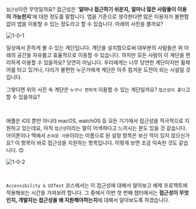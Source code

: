 
`접근성`이란 무엇일까요? 접근성은 '**얼마나 접근하기 쉬운지, 얼마나 많은 사람들이 이용이 가능한지**'에 대한 정도를 말합니다. 앱을 기준으로 생각한다면 많은 이용자가 불편함없이 앱을 이용할 수 있는 정도라고 할 수 있습니다. 아래의 사진을 볼까요? 

![1-0-1](https://user-images.githubusercontent.com/73867548/138904483-8f22bba3-694e-4805-9974-aee254e32dae.jpg)

일상에서 흔하게 볼 수 있는 계단입니다. 계단을 설치함으로써 대부분의 사람들은 위 아래의 공간을 자유롭고 효율적으로 이동할 수 있습니다. 하지만 모든 사람이 이 계단을 편리하게 이용할 수 있을까요? 당연히 아닙니다. 우리에게는 너무 당연한 계단이지만 휠체어를 타고 있거나, 다리가 불편한 누군가에게 계단은 아주 힘겨운 도전이 되는 시설일 것입니다. <br>

그렇다면 위의 사진 속 계단은 `누구나 편하게` 이용할 수 있는 계단일까요? `접근성이 좋다`고 할 수 있을까요? 

<br>

애플은 iOS 뿐만 아니라 macOS, watchOS 등 모든 기기에서 접근성을 적극적으로 지원하고 있는데요, 아직 `접근성`이라는 말이 어색하다고 느끼시는 분도 있을 것 같습니다. 아이폰이나 맥에서 `손쉬운 사용`이라는 이름으로 된 설정 항목은 보신 적이 있지 않으신가요? 이 항목이 바로 접근성을 지원하는 항목입니다. 이렇게 보면 조금 익숙한 것도 같습니다. 😊 

![1-0-2](https://user-images.githubusercontent.com/73867548/138904500-f1abfaa2-6eb1-4c39-a26f-fb07d8ebe808.jpg)


<br>

`Accessibility & UITest` 코스에서는 이 접근성에 대해서 알아보고 예제 프로젝트에 적용해보는 시간을 가져보려 합니다. 그 중에서 이번 첫 번째 챕터에서는 **접근성이 무엇인지, 개발자는 접근성을 왜 지원해야하는지**에 대해서 알아보도록 하겠습니다. 
